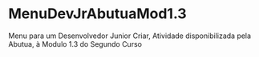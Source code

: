 # MenuDevJrAbutuaMod1.3
Menu para um Desenvolvedor Junior Criar, Atividade disponibilizada pela Abutua, à Modulo 1.3 do Segundo Curso 
